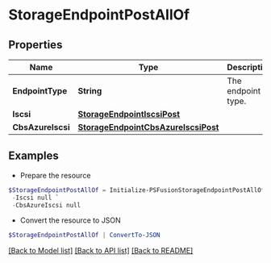 # StorageEndpointPostAllOf
## Properties

Name | Type | Description | Notes
------------ | ------------- | ------------- | -------------
**EndpointType** | **String** | The endpoint type. | 
**Iscsi** | [**StorageEndpointIscsiPost**](StorageEndpointIscsiPost.md) |  | [optional] 
**CbsAzureIscsi** | [**StorageEndpointCbsAzureIscsiPost**](StorageEndpointCbsAzureIscsiPost.md) |  | [optional] 

## Examples

- Prepare the resource
```powershell
$StorageEndpointPostAllOf = Initialize-PSFusionStorageEndpointPostAllOf  -EndpointType null `
 -Iscsi null `
 -CbsAzureIscsi null
```

- Convert the resource to JSON
```powershell
$StorageEndpointPostAllOf | ConvertTo-JSON
```

[[Back to Model list]](../README.md#documentation-for-models) [[Back to API list]](../README.md#documentation-for-api-endpoints) [[Back to README]](../README.md)

